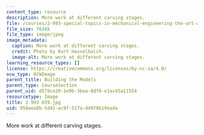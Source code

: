 ```yaml
---
content_type: resource
description: More work at different carving stages.
file: /courses/2-993-special-topics-in-mechanical-engineering-the-art-and-science-of-boat-design-january-iap-2007/050aea8b5d41ac9f517ad4978619eada_2993039.jpg
file_size: 76345
file_type: image/jpeg
image_metadata:
  caption: More work at different carving stages.
  credit: Photo by Kurt Hasselbalch.
  image-alt: More work at different carving stages.
learning_resource_types: []
license: https://creativecommons.org/licenses/by-nc-sa/4.0/
ocw_type: OCWImage
parent_title: Building the Models
parent_type: CourseSection
parent_uid: d579ce29-1e9b-3bea-8df6-e1ac45a11554
resourcetype: Image
title: 2.993 039.jpg
uid: 050aea8b-5d41-ac9f-517a-d4978619eada
---
```

More work at different carving stages.